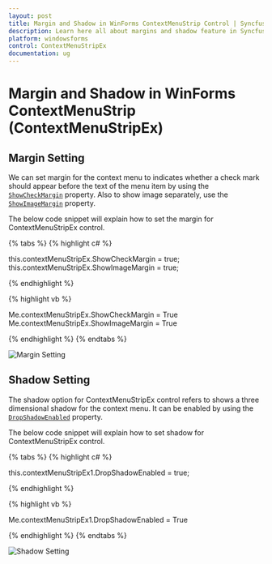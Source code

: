 ```yaml
---
layout: post
title: Margin and Shadow in WinForms ContextMenuStrip Control | Syncfusion®
description: Learn here all about margins and shadow feature in Syncfusion® Windows Forms ContextMenuStrip (ContextMenuStripEx) control and more.
platform: windowsforms
control: ContextMenuStripEx
documentation: ug
---
```


# Margin and Shadow in WinForms ContextMenuStrip (ContextMenuStripEx)

## Margin Setting

We can set margin for the context menu to indicates whether a check mark should appear before the text of the menu item by using the [`ShowCheckMargin`](https://learn.microsoft.com/en-us/dotnet/api/system.windows.forms.toolstripdropdownmenu.showcheckmargin?redirectedfrom=MSDN&view=netframework-4.7.2#System_Windows_Forms_ToolStripDropDownMenu_ShowCheckMargin) property. Also to show image separately, use the [`ShowImageMargin`](https://learn.microsoft.com/en-us/dotnet/api/system.windows.forms.toolstripdropdownmenu.showimagemargin?redirectedfrom=MSDN&view=netframework-4.7.2#System_Windows_Forms_ToolStripDropDownMenu_ShowImageMargin) property.


The below code snippet will explain how to set the margin for ContextMenuStripEx control.

{% tabs %}
{% highlight c# %}

this.contextMenuStripEx.ShowCheckMargin = true;
this.contextMenuStripEx.ShowImageMargin = true;

{% endhighlight %}

{% highlight vb %}

Me.contextMenuStripEx.ShowCheckMargin = True
Me.contextMenuStripEx.ShowImageMargin = True

{% endhighlight %}
{% endtabs %}

![Margin Setting](MarginShadow_Images/Margin.png)

## Shadow Setting

The shadow option for ContextMenuStripEx control refers to shows a three dimensional shadow for the context menu. It can be enabled by using the [`DropShadowEnabled`](https://learn.microsoft.com/en-us/dotnet/api/system.windows.forms.toolstripdropdown.dropshadowenabled?redirectedfrom=MSDN&view=netframework-4.7.2#System_Windows_Forms_ToolStripDropDown_DropShadowEnabled) property.


The below code snippet will explain how to set shadow for ContextMenuStripEx control.

{% tabs %}
{% highlight c# %}

this.contextMenuStripEx1.DropShadowEnabled = true;

{% endhighlight %}

{% highlight vb %}

Me.contextMenuStripEx1.DropShadowEnabled = True

{% endhighlight %}
{% endtabs %}


![Shadow Setting](MarginShadow_Images/Shadow.png)

